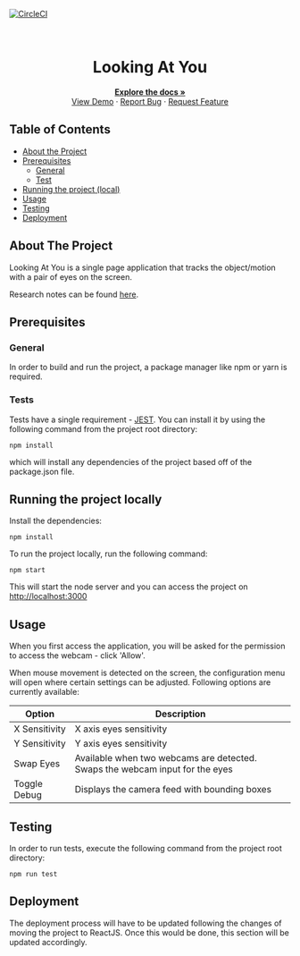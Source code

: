 <!-- PROJECT SHIELDS -->
[![CircleCI](https://img.shields.io/circleci/build/github/ScottLogic/lookingatyou/master.svg?label=master&style=badge&token=ab5d53d5a9479d50259a1d2febaa710964b4bd8c)](https://circleci.com/gh/ScottLogic/lookingatyou)


<!-- PROJECT LOGO -->
<br />
<p align="center">

  <h1 align="center">Looking At You</h1>

  <p align="center">
    <a href="https://github.com/ScottLogic/lookingatyou/blob/master/README.md"><strong>Explore the docs »</strong></a>
    <br />
    <a href="https://looking-at-you.s3.amazonaws.com/index.html">View Demo</a>
    ·
    <a href="https://github.com/ScottLogic/lookingatyou/issues">Report Bug</a>
    ·
    <a href="https://github.com/ScottLogic/lookingatyou/issues">Request Feature</a>
  </p>
</p>


## Table of Contents

* [About the Project](#about-the-project)
* [Prerequisites](#prerequisites)
  * [General](#general)
  * [Test](#test)
* [Running the project (local)](#running-the-project-locally)
* [Usage](#usage)
* [Testing](#testing)
* [Deployment](#deployment)



## About The Project

Looking At You is a single page application that tracks the object/motion with a pair of eyes on the screen.

Research notes can be found [here](https://docs.google.com/document/d/1qzaegY8RV-7zI8W8PFPsT_O9LhHEo22WNC5yQh8-n_Q/edit#heading=h.e2w0fl8vj3ca_).

## Prerequisites

### General

In order to build and run the project, a package manager like npm or yarn is required.

### Tests

Tests have a single requirement - [JEST](https://jestjs.io/). You can install it by using the following command from the project root directory:

```
npm install
```

which will install any dependencies of the project based off of the package.json file.

## Running the project locally

Install the dependencies:
```
npm install
```

To run the project locally, run the following command:
```
npm start
```

This will start the node server and you can access the project on [http://localhost:3000](http://localhost:3000)


## Usage

When you first access the application, you will be asked for the permission to access the webcam - click 'Allow'.

When mouse movement is detected on the screen, the configuration menu will open where certain settings can be adjusted. Following options are currently available:

| Option         | Description                                                                  |
|----------------|------------------------------------------------------------------------------|
| X Sensitivity  | X axis eyes sensitivity                                                      |
| Y Sensitivity  | Y axis eyes sensitivity                                                      |
| Swap Eyes      | Available when two webcams are detected. Swaps the webcam input for the eyes |
| Toggle Debug   | Displays the camera feed with bounding boxes                                 |

## Testing

In order to run tests, execute the following command from the project root directory:

```
npm run test
```

## Deployment

The deployment process will have to be updated following the changes of moving the project to ReactJS. Once this would be done, this section will be updated accordingly.
